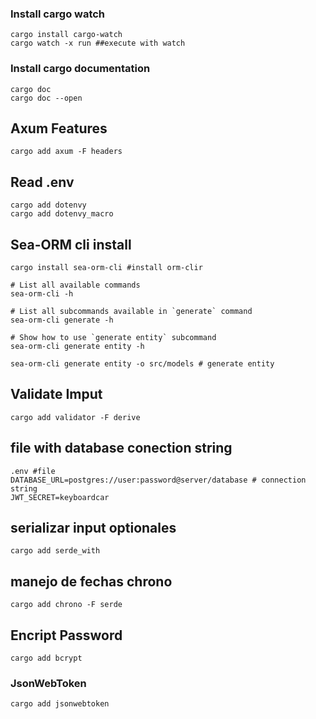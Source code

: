 ### Install cargo watch
```
cargo install cargo-watch
cargo watch -x run ##execute with watch
```
### Install cargo documentation
```
cargo doc
cargo doc --open
```

## Axum Features
```
cargo add axum -F headers
```
## Read .env
```
cargo add dotenvy
cargo add dotenvy_macro
```

## Sea-ORM cli install
```
cargo install sea-orm-cli #install orm-clir

# List all available commands
sea-orm-cli -h

# List all subcommands available in `generate` command
sea-orm-cli generate -h

# Show how to use `generate entity` subcommand
sea-orm-cli generate entity -h

sea-orm-cli generate entity -o src/models # generate entity
```

## Validate Imput
```
cargo add validator -F derive
```

## file with database conection string
```
.env #file
DATABASE_URL=postgres://user:password@server/database # connection string
JWT_SECRET=keyboardcar
```

## serializar input optionales
```
cargo add serde_with
```

## manejo de fechas chrono
```
cargo add chrono -F serde
```

## Encript Password
```
cargo add bcrypt 
```

### JsonWebToken
```
cargo add jsonwebtoken
```